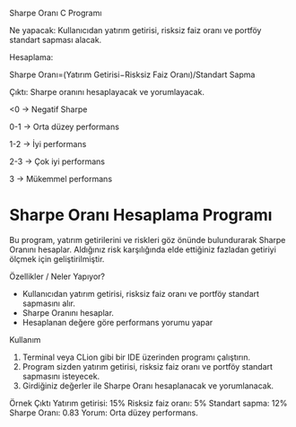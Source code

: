 Sharpe Oranı C Programı

Ne yapacak: Kullanıcıdan yatırım getirisi, risksiz faiz oranı ve portföy standart sapması alacak.

Hesaplama:

Sharpe Oranı=(Yatırım Getirisi−Risksiz Faiz Oranı)/Standart Sapma​

Çıktı: Sharpe oranını hesaplayacak ve yorumlayacak.

<0 → Negatif Sharpe

0-1 → Orta düzey performans

1-2 → İyi performans

2-3 → Çok iyi performans

3 → Mükemmel performans

# Sharpe Oranı Hesaplama Programı

Bu program, yatırım getirilerini ve riskleri göz önünde bulundurarak Sharpe Oranını hesaplar. 
Aldığınız risk karşılığında elde ettiğiniz fazladan getiriyi ölçmek için geliştirilmiştir.

Özellikler / Neler Yapıyor?
- Kullanıcıdan yatırım getirisi, risksiz faiz oranı ve portföy standart sapmasını alır.
- Sharpe Oranını hesaplar.
- Hesaplanan değere göre performans yorumu yapar

Kullanım
1. Terminal veya CLion gibi bir IDE üzerinden programı çalıştırın.
2. Program sizden yatırım getirisi, risksiz faiz oranı ve portföy standart sapmasını isteyecek.
3. Girdiğiniz değerler ile Sharpe Oranı hesaplanacak ve yorumlanacak.

Örnek Çıktı
Yatırım getirisi: 15%
Risksiz faiz oranı: 5%
Standart sapma: 12%
Sharpe Oranı: 0.83
Yorum: Orta düzey performans.

